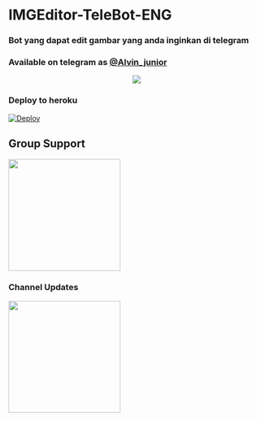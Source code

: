 <h1 align="centre">IMGEditor-TeleBot-ENG</h1>

### Bot yang dapat edit gambar yang anda inginkan di telegram
### Available on telegram as [@Alvin_junior](https://t.me/Alvin_junior)

<p align="center">
  <img src="https://telegra.ph/file/bafb2f48ede7eb08fd329.jpg">
</p>

### Deploy to heroku

[![Deploy](https://www.herokucdn.com/deploy/button.svg)](https://heroku.com/deploy?template=https://github.com/fahrial2310/IMGEditor-TeleBot-IDN)

## Group Support
<a href="https://t.me/Alvin_image_editor_group"><img src="https://img.shields.io/badge/Group%20Support%3F-yes-green?&style=flat-square?&logo=telegram" width=220px></a></p>

### Channel Updates
<a href="https://t.me/alvin_image_editor"><img src="https://img.shields.io/badge/channel%20updates%3F-yes-green?&style=flat-square?&logo=telegram" width=220px></a></p>
